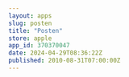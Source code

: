 ```yaml
---
layout: apps
slug: posten
title: "Posten"
store: apple
app_id: 370370047
date: 2024-04-29T08:36:22Z
published: 2010-08-31T07:00:00Z
---
```

